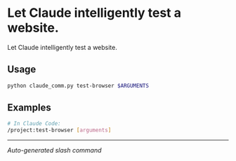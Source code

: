 # Let Claude intelligently test a website.

Let Claude intelligently test a website.

## Usage

```bash
python claude_comm.py test-browser $ARGUMENTS
```

## Examples

```bash
# In Claude Code:
/project:test-browser [arguments]
```

---
*Auto-generated slash command*
